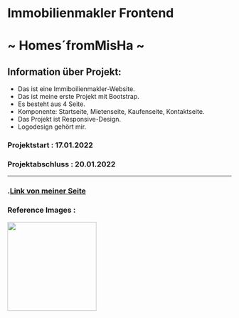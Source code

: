 # Immobilienmakler Frontend 

#  ~ Homes´fromMisHa ~

## Information über Projekt:

- Das ist eine Immiboilienmakler-Website.
- Das ist meine erste Projekt mit Bootstrap.
- Es besteht aus 4 Seite.
- Komponente: Startseite, Mietenseite, Kaufenseite, Kontaktseite.
- Das Projekt ist Responsive-Design.
- Logodesign gehört mir.


### Projektstart : 17.01.2022
### Projektabschluss : 20.01.2022

--------------------------------------------------------------

### .[Link von meiner Seite]( https://sevdeorscelik.github.io/Homes-fromMisHa/)

### Reference Images :

<img src="images/readme.gif" width="200"/>
